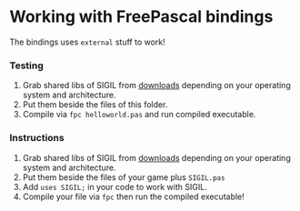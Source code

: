 # Working with FreePascal bindings

The bindings uses `external` stuff to work!

### Testing

1. Grab shared libs of SIGIL from [downloads](http://www.libsigil.com/#download) depending on your operating system and architecture.
2. Put them beside the files of this folder.
3. Compile via `fpc helloworld.pas` and run compiled executable.

### Instructions

1. Grab shared libs of SIGIL from [downloads](http://www.libsigil.com/#download) depending on your operating system and architecture.
2. Put them beside the files of your game plus `SIGIL.pas`
3. Add `uses SIGIL;` in your code to work with SIGIL.
4. Compile your file via `fpc` then run the compiled executable!
